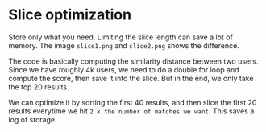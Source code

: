 # Slice optimization

Store only what you need. Limiting the slice length can save a lot of memory. The image `slice1.png` and `slice2.png` shows the difference.

The code is basically computing the similarity distance between two users. Since we have roughly 4k users, we need to do a double for loop and compute the score, then save it into the slice. But in the end, we only take the top 20 results. 

We can optimize it by sorting the first 40 results, and then slice the first 20 results everytime we hit `2 x the number of matches we want`. This saves a log of storage.
